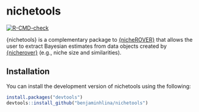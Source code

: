 
# nichetools

<!-- badges: start -->
[![R-CMD-check](https://github.com/benjaminhlina/nichetool/actions/workflows/R-CMD-check.yaml/badge.svg)](https://github.com/benjaminhlina/nichetool/actions/workflows/R-CMD-check.yaml)
<!-- badges: end -->

{nichetools} is a complementary package to [{nicheROVER}]() that allows the user to extract Bayesian estimates from data objects created by [{nicherover}]() (e.g., niche size and similarities).

## Installation

You can install the development version of nichetools using the following:
``` r
install.packages("devtools")
devtools::install_github("benjaminhlina/nichetools")
```
